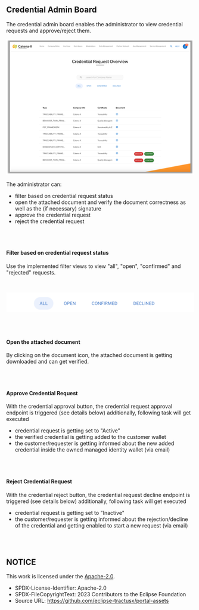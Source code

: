## Credential Admin Board

The credential admin board enables the administrator to view credential requests and approve/reject them.

<p align="center">
<img width="636" alt="image" src="https://raw.githubusercontent.com/eclipse-tractusx/portal-assets/main/docs/static/credential-request-overview.png">
</p>

The administrator can:

- filter based on credential request status
- open the attached document and verify the document correctness as well as the (if necessary) signature
- approve the credential request
- reject the credential request

<br>
<br>

#### Filter based on credential request status

Use the implemented filter views to view "all", "open", "confirmed" and "rejected" requests.

<br>

<p align="center">
<img width="1235" alt="image" src="https://raw.githubusercontent.com/eclipse-tractusx/portal-assets/main/docs/static/credential-request-filters.png">
</p>

<br>
<br>

#### Open the attached document

By clicking on the document icon, the attached document is getting downloaded and can get verified.

<br>
<br>

#### Approve Credential Request

With the credential approval button, the credential request approval endpoint is triggered (see details below) additionally, following task will get executed

- credential request is getting set to "Active"
- the verified credential is getting added to the customer wallet
- the customer/requester is getting informed about the new added credential inside the owned managed identity wallet (via email)

<br>
<br>

#### Reject Credential Request

With the credential reject button, the credential request decline endpoint is triggered (see details below) additionally, following task will get executed

- credential request is getting set to "Inactive"
- the customer/requester is getting informed about the rejection/decline of the credential and getting enabled to start a new request (via email)

<br>
<br>

## NOTICE

This work is licensed under the [Apache-2.0](https://www.apache.org/licenses/LICENSE-2.0).

- SPDX-License-Identifier: Apache-2.0
- SPDX-FileCopyrightText: 2023 Contributors to the Eclipse Foundation
- Source URL: https://github.com/eclipse-tractusx/portal-assets
